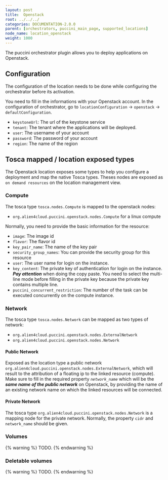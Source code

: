 ```yaml
---
layout: post
title:  Openstack
root: ../../../
categories: DOCUMENTATION-2.0.0
parent: [orchestrators, puccini_main_page, supported_locations]
node_name: location_openstack
weight: 1000
---
```


The puccini orchestrator plugin allows you to deploy applications on Openstack.

## Configuration
The configuration of the location needs to be done while configuring the orchestrator before its activation.

You need to fill in the informations with your Openstack account. In the configuration of orchestrator, go to `locationConfiguration` -> `openstack` -> `defaultConfiguration`.

* `keystoneUrl`: The url of the keystone service
* `tenant`: The tenant where the applications will be deployed.
* `user`: The username of your account
* `password`: The password of your account
* `region`: The name of the region

## Tosca mapped / location exposed types
The Openstack location exposes some types to help you configure a deployment and map the native Tosca types. Theses nodes are exposed as `on demand resources` on the location management view.  

### Compute
The tosca type `tosca.nodes.Compute` is mapped to the openstack nodes:

 - `org.alien4cloud.puccini.openstack.nodes.Compute` for a linux compute

Normally, you need to provide the basic information for the resource:

* `image`: The image id
* `flavor`: The flavor id
* `key_pair_name`: The name of the key pair
* `security_group_names`: You can provide the security group for this resource
* `user`: The user name for login on the instance.
* `key_content`: The private key of authentication for login on the instance. ***Pay attention*** when doing the copy paste. You need to select the multi-line mode before filling in the private key because the private key contains multiple line.
* `puccini_concurrent_restriction`: The number of the task can be executed concurrently on the compute instance.

### Network
The tosca type `tosca.nodes.Network` can be mapped as two types of network:

* `org.alien4cloud.puccini.openstack.nodes.ExternalNetwork`
* `org.alien4cloud.puccini.openstack.nodes.Network`

#### Public Network
Exposed as the location type a public network `org.alien4cloud.puccini.openstack.nodes.ExternalNetwork`, which will result to the attribution of a floating ip to the linked resource (compute).  
Make sure to fill in the required property *`network_name`* which will be the ***same name of the public network*** on Openstack, by providing the name of an existing network name on which the linked resources will be connected.

#### Private Network
The tosca type `org.alien4cloud.puccini.openstack.nodes.Network` is a mapping node for the private network.
Normally, the property `cidr` and `network_name` should be given.  

### Volumes
{% warning %}
TODO.
{% endwarning %}

### Deletable volumes
{% warning %}
TODO.
{% endwarning %}
